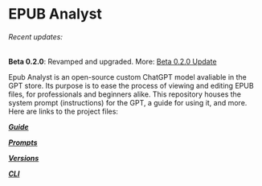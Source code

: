 # EPUB Analyst

###### Recent updates: 
**Beta 0.2.0**: Revamped and upgraded. More: [Beta 0.2.0 Update](updates/beta0.2.0.md)

Epub Analyst is an open-source custom ChatGPT model avaliable in the GPT store. Its purpose is to ease the process of viewing and editing EPUB files, for professionals and beginners alike. This repository houses the system prompt (instructions) for the GPT, a guide for using it, and more. Here are links to the project files:

***[Guide](GUIDE.md)***

***[Prompts](prompts/PROMPTS.md)***

***[Versions](versions/VERSIONS.md)***

***[CLI](CLI.md)***
